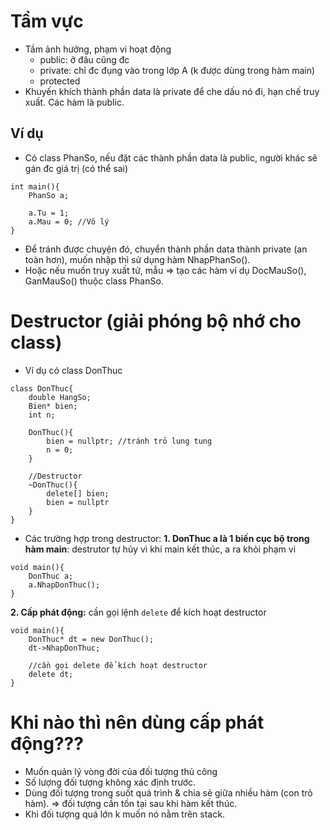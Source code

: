 # Tầm vực
- Tầm ảnh hưởng, phạm vi hoạt động
	+ public: ở đâu cũng đc
	+ private: chỉ đc đụng vào trong lớp A (k được dùng trong hàm main)
	+ protected
- Khuyến khích thành phần data là private để che dấu nó đi, hạn chế truy xuất. Các hàm là public.

## Ví dụ
- Có class PhanSo, nếu đặt các thành phần data là public, người khác sẽ gán đc giá trị (có thể sai)
```
int main(){
	PhanSo a;

	a.Tu = 1;
	a.Mau = 0; //Vô lý
}
```
- Để tránh được chuyện đó, chuyển thành phần data thành private (an toàn hơn), muốn nhập thì sử dụng hàm NhapPhanSo().
- Hoặc nếu muốn truy xuất tử, mẫu => tạo các hàm ví dụ DocMauSo(), GanMauSo() thuộc class PhanSo.

# Destructor (giải phóng bộ nhớ cho class)
- Ví dụ có class DonThuc
```
class DonThuc{
	double HangSo;
	Bien* bien;
	int n;

	DonThuc(){
		bien = nullptr; //tránh trỏ lung tung
		n = 0;
	}

	//Destructor
	~DonThuc(){
		delete[] bien;
		bien = nullptr
	}
}
```
- Các trường hợp trong destructor:
**1. DonThuc a là 1 biến cục bộ trong hàm main**: destrutor tự hủy vì khi main kết thúc, a ra khỏi phạm vi
```
void main(){
	DonThuc a;
	a.NhapDonThuc();
}
```

**2. Cấp phát động:** cần gọi lệnh `delete` để kích hoạt destructor
```
void main(){
	DonThuc* dt = new DonThuc();
	dt->NhapDonThuc;

	//cần gọi delete để kích hoạt destructor
	delete dt;
}
```

# Khi nào thì nên dùng cấp phát động???
- Muốn quản lý vòng đời của đối tượng thủ công
- Số lượng đối tượng không xác định trước.
- Dùng đối tượng trong suốt quá trình & chia sẻ giữa nhiều hàm (con trỏ hàm). => đối tượng cần tồn tại sau khi hàm kết thúc.
- Khi đối tượng quá lớn k muốn nó nằm trên stack.